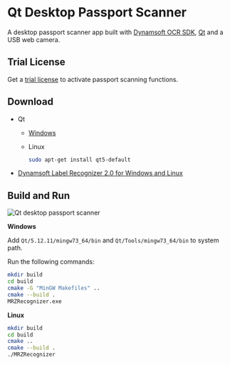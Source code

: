 # Qt Desktop Passport Scanner
A desktop passport scanner app built with [Dynamsoft OCR SDK](https://www.dynamsoft.com/label-recognition/overview/), [Qt](https://www.qt.io/) and a USB web camera.

## Trial License
Get a [trial license](https://www.dynamsoft.com/customer/license/trialLicense?product=dlr) to activate passport scanning functions.
 
## Download
- Qt
  - [Windows](https://www.qt.io/download)
  - Linux
    
    ```bash
    sudo apt-get install qt5-default
    ```
    
- [Dynamsoft Label Recognizer 2.0 for Windows and Linux](https://www.dynamsoft.com/barcode-reader/downloads/)

## Build and Run

![Qt desktop passport scanner](https://www.dynamsoft.com/blog/wp-content/uploads/2021/09/passport-scanner-qt-mrz.png)

**Windows**

Add `Qt/5.12.11/mingw73_64/bin` and `Qt/Tools/mingw73_64/bin` to system path.

Run the following commands:

```bash
mkdir build
cd build
cmake -G "MinGW Makefiles" ..
cmake --build .
MRZRecognizer.exe
```

**Linux**

```bash
mkdir build
cd build
cmake ..
cmake --build .
./MRZRecognizer
```
 
